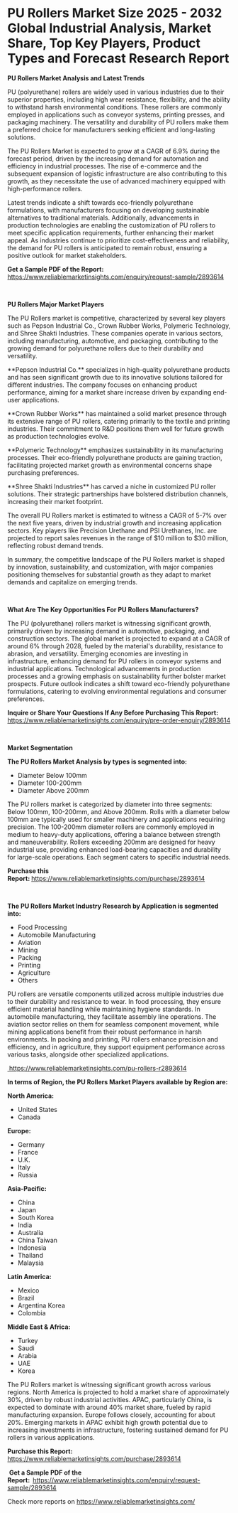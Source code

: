<p><h1>PU Rollers Market Size 2025 - 2032 Global Industrial Analysis, Market Share, Top Key Players, Product Types and Forecast Research Report</h1></p><p><strong>PU Rollers Market Analysis and Latest Trends</strong></p>
<p><p>PU (polyurethane) rollers are widely used in various industries due to their superior properties, including high wear resistance, flexibility, and the ability to withstand harsh environmental conditions. These rollers are commonly employed in applications such as conveyor systems, printing presses, and packaging machinery. The versatility and durability of PU rollers make them a preferred choice for manufacturers seeking efficient and long-lasting solutions.</p><p>The PU Rollers Market is expected to grow at a CAGR of 6.9% during the forecast period, driven by the increasing demand for automation and efficiency in industrial processes. The rise of e-commerce and the subsequent expansion of logistic infrastructure are also contributing to this growth, as they necessitate the use of advanced machinery equipped with high-performance rollers.</p><p>Latest trends indicate a shift towards eco-friendly polyurethane formulations, with manufacturers focusing on developing sustainable alternatives to traditional materials. Additionally, advancements in production technologies are enabling the customization of PU rollers to meet specific application requirements, further enhancing their market appeal. As industries continue to prioritize cost-effectiveness and reliability, the demand for PU rollers is anticipated to remain robust, ensuring a positive outlook for market stakeholders.</p></p>
<p><strong>Get a Sample PDF of the Report:&nbsp;</strong> <a href="https://www.reliablemarketinsights.com/enquiry/request-sample/2893614?utm_campaign=2951&utm_medium=2&utm_source=Github&utm_content=ia&utm_term=15032025&utm_id=pu-rollers">https://www.reliablemarketinsights.com/enquiry/request-sample/2893614</a></p>
<p>&nbsp;</p>
<p><strong>PU Rollers Major Market Players</strong></p>
<p><p>The PU Rollers market is competitive, characterized by several key players such as Pepson Industrial Co., Crown Rubber Works, Polymeric Technology, and Shree Shakti Industries. These companies operate in various sectors, including manufacturing, automotive, and packaging, contributing to the growing demand for polyurethane rollers due to their durability and versatility.</p><p>**Pepson Industrial Co.** specializes in high-quality polyurethane products and has seen significant growth due to its innovative solutions tailored for different industries. The company focuses on enhancing product performance, aiming for a market share increase driven by expanding end-user applications.</p><p>**Crown Rubber Works** has maintained a solid market presence through its extensive range of PU rollers, catering primarily to the textile and printing industries. Their commitment to R&D positions them well for future growth as production technologies evolve.</p><p>**Polymeric Technology** emphasizes sustainability in its manufacturing processes. Their eco-friendly polyurethane products are gaining traction, facilitating projected market growth as environmental concerns shape purchasing preferences. </p><p>**Shree Shakti Industries** has carved a niche in customized PU roller solutions. Their strategic partnerships have bolstered distribution channels, increasing their market footprint.</p><p>The overall PU Rollers market is estimated to witness a CAGR of 5-7% over the next five years, driven by industrial growth and increasing application sectors. Key players like Precision Urethane and PSI Urethanes, Inc. are projected to report sales revenues in the range of $10 million to $30 million, reflecting robust demand trends.</p><p>In summary, the competitive landscape of the PU Rollers market is shaped by innovation, sustainability, and customization, with major companies positioning themselves for substantial growth as they adapt to market demands and capitalize on emerging trends.</p></p>
<p>&nbsp;</p>
<p><strong>What Are The Key Opportunities For PU Rollers Manufacturers?</strong></p>
<p><p>The PU (polyurethane) rollers market is witnessing significant growth, primarily driven by increasing demand in automotive, packaging, and construction sectors. The global market is projected to expand at a CAGR of around 6% through 2028, fueled by the material's durability, resistance to abrasion, and versatility. Emerging economies are investing in infrastructure, enhancing demand for PU rollers in conveyor systems and industrial applications. Technological advancements in production processes and a growing emphasis on sustainability further bolster market prospects. Future outlook indicates a shift toward eco-friendly polyurethane formulations, catering to evolving environmental regulations and consumer preferences.</p></p>
<p><strong>Inquire or Share Your Questions If Any Before Purchasing This Report:</strong> <a href="https://www.reliablemarketinsights.com/enquiry/pre-order-enquiry/2893614?utm_campaign=2951&utm_medium=2&utm_source=Github&utm_content=ia&utm_term=15032025&utm_id=pu-rollers">https://www.reliablemarketinsights.com/enquiry/pre-order-enquiry/2893614</a></p>
<p>&nbsp;</p>
<p><strong>Market Segmentation</strong></p>
<p><strong>The PU Rollers Market Analysis by types is segmented into:</strong></p>
<p><ul><li>Diameter Below 100mm</li><li>Diameter 100-200mm</li><li>Diameter Above 200mm</li></ul></p>
<p><p>The PU rollers market is categorized by diameter into three segments: Below 100mm, 100-200mm, and Above 200mm. Rolls with a diameter below 100mm are typically used for smaller machinery and applications requiring precision. The 100-200mm diameter rollers are commonly employed in medium to heavy-duty applications, offering a balance between strength and maneuverability. Rollers exceeding 200mm are designed for heavy industrial use, providing enhanced load-bearing capacities and durability for large-scale operations. Each segment caters to specific industrial needs.</p></p>
<p><strong>Purchase this Report:&nbsp;</strong><a href="https://www.reliablemarketinsights.com/purchase/2893614?utm_campaign=2951&utm_medium=2&utm_source=Github&utm_content=ia&utm_term=15032025&utm_id=pu-rollers">https://www.reliablemarketinsights.com/purchase/2893614</a></p>
<p>&nbsp;</p>
<p><strong>The PU Rollers Market Industry Research by Application is segmented into:</strong></p>
<p><ul><li>Food Processing</li><li>Automobile Manufacturing</li><li>Aviation</li><li>Mining</li><li>Packing</li><li>Printing</li><li>Agriculture</li><li>Others</li></ul></p>
<p><p>PU rollers are versatile components utilized across multiple industries due to their durability and resistance to wear. In food processing, they ensure efficient material handling while maintaining hygiene standards. In automobile manufacturing, they facilitate assembly line operations. The aviation sector relies on them for seamless component movement, while mining applications benefit from their robust performance in harsh environments. In packing and printing, PU rollers enhance precision and efficiency, and in agriculture, they support equipment performance across various tasks, alongside other specialized applications.</p></p>
<p><a href="https://www.reliablemarketinsights.com/pu-rollers-r2893614?utm_campaign=2951&utm_medium=2&utm_source=Github&utm_content=ia&utm_term=15032025&utm_id=pu-rollers">&nbsp;https://www.reliablemarketinsights.com/pu-rollers-r2893614</a></p>
<p><strong>In terms of Region, the PU Rollers Market Players available by Region are:</strong></p>
<p>
    <p> <strong> North America: </strong>
        <ul>
            <li>United States</li>
            <li>Canada</li>
        </ul>
        </p> 
    <p> <strong> Europe: </strong>
        <ul>
            <li>Germany</li>
            <li>France</li>
            <li>U.K.</li>
            <li>Italy</li>
            <li>Russia</li>
        </ul>
        </p> 
    <p> <strong> Asia-Pacific: </strong>
        <ul>
            <li>China</li>
            <li>Japan</li>
            <li>South Korea</li>
            <li>India</li>
            <li>Australia</li>
            <li>China Taiwan</li>
            <li>Indonesia</li>
            <li>Thailand</li>
            <li>Malaysia</li>
        </ul>
        </p> 
    <p> <strong> Latin America: </strong>
        <ul>
            <li>Mexico</li>
            <li>Brazil</li>
            <li>Argentina Korea</li>
            <li>Colombia</li>
        </ul>
        </p> 
    <p> <strong> Middle East & Africa: </strong>
        <ul>
            <li>Turkey</li>
            <li>Saudi</li>
            <li>Arabia</li>
            <li>UAE</li>
            <li>Korea</li>
        </ul>
    </p>
    </p>
<p><p>The PU Rollers market is witnessing significant growth across various regions. North America is projected to hold a market share of approximately 30%, driven by robust industrial activities. APAC, particularly China, is expected to dominate with around 40% market share, fueled by rapid manufacturing expansion. Europe follows closely, accounting for about 20%. Emerging markets in APAC exhibit high growth potential due to increasing investments in infrastructure, fostering sustained demand for PU rollers in various applications.</p></p>
<p><strong>Purchase this Report: </strong><a href="https://www.reliablemarketinsights.com/purchase/2893614?utm_campaign=2951&utm_medium=2&utm_source=Github&utm_content=ia&utm_term=15032025&utm_id=pu-rollers">https://www.reliablemarketinsights.com/purchase/2893614</a></p>
<p>&nbsp;<strong>Get a Sample PDF of the Report:&nbsp;&nbsp;</strong><a href="https://www.reliablemarketinsights.com/enquiry/request-sample/2893614?utm_campaign=2951&utm_medium=2&utm_source=Github&utm_content=ia&utm_term=15032025&utm_id=pu-rollers">https://www.reliablemarketinsights.com/enquiry/request-sample/2893614</a></p>
<p><strong></strong></p>
<p>Check more reports on <a href="https://www.reliablemarketinsights.com/?utm_campaign=2951&utm_medium=2&utm_source=Github&utm_content=ia&utm_term=15032025&utm_id=pu-rollers">https://www.reliablemarketinsights.com/</a></p>